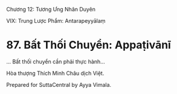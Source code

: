  

Chương 12: Tương Ưng Nhân Duyên

VIX: Trung Lược Phẩm: Antarapeyyālaṃ

# 87\. Bất Thối Chuyển: Appaṭivānī

… Bất thối chuyển cần phải thực hành…

Hòa thượng Thích Minh Châu dịch Việt.

Prepared for SuttaCentral by Ayya Vimala.